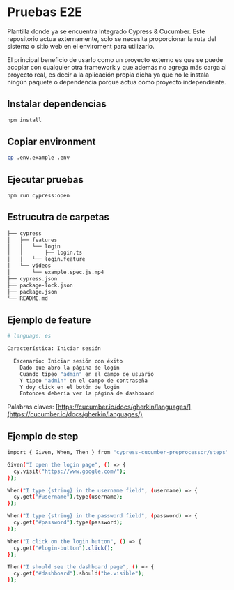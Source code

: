 # Pruebas E2E

Plantilla donde ya se encuentra Integrado Cypress & Cucumber.
Este repositorio actua externamente, solo se necesita proporcionar la ruta del sistema o sitio web
en el enviroment para utilizarlo.

El principal beneficio de usarlo como un proyecto externo es que se puede
acoplar con cualquier otra framework y que además no agrega más carga al proyecto real, es
decir a la aplicación propia dicha ya que no le instala ningún paquete o dependencia porque
actua como proyecto independiente.

## Instalar dependencias

```bash
npm install
```

## Copiar environment

```bash
cp .env.example .env
```

## Ejecutar pruebas

```bash
npm run cypress:open
```

## Estrucutra de carpetas

```bash
├── cypress
│   ├── features
│   │   └── login
│   │       ├── login.ts
│   │   └── login.feature
│   └── videos
│       └── example.spec.js.mp4
├── cypress.json
├── package-lock.json
├── package.json
└── README.md
```

## Ejemplo de feature

```bash
# language: es

Característica: Iniciar sesión

  Escenario: Iniciar sesión con éxito
    Dado que abro la página de login
    Cuando tipeo "admin" en el campo de usuario
    Y tipeo "admin" en el campo de contraseña
    Y doy click en el botón de login
    Entonces debería ver la página de dashboard
```

Palabras claves: [https://cucumber.io/docs/gherkin/languages/](https://cucumber.io/docs/gherkin/languages/)

## Ejemplo de step

```bash
import { Given, When, Then } from "cypress-cucumber-preprocessor/steps";

Given("I open the login page", () => {
  cy.visit("https://www.google.com/");
});

When("I type {string} in the username field", (username) => {
  cy.get("#username").type(username);
});

When("I type {string} in the password field", (password) => {
  cy.get("#password").type(password);
});

When("I click on the login button", () => {
  cy.get("#login-button").click();
});

Then("I should see the dashboard page", () => {
  cy.get("#dashboard").should("be.visible");
});
```

